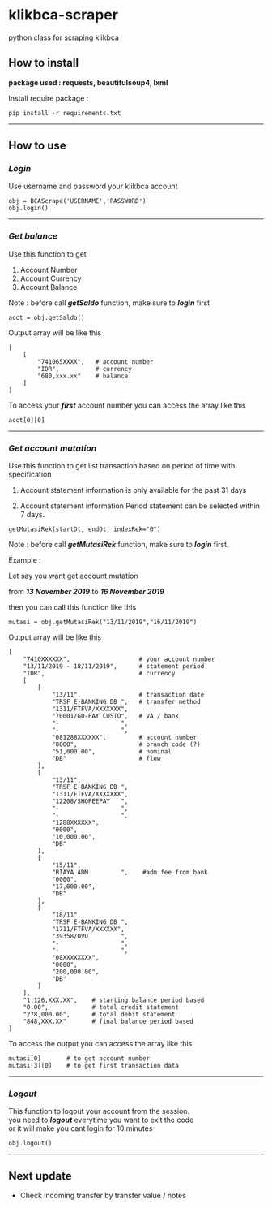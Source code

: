 # klikbca-scraper
python class for scraping klikbca

## How to install
**package used : requests, beautifulsoup4, lxml <br>**

Install require package :  

    pip install -r requirements.txt 

---
## How to use
### ***Login***
Use username and password your klikbca account

    obj = BCAScrape('USERNAME','PASSWORD')
    obj.login()
---
### ***Get balance***
Use this function to get
1. Account Number
2. Account Currency
3. Account Balance 

Note : before call ***getSaldo*** function, make sure to ***login*** first

    acct = obj.getSaldo() 

Output array will be like this

    [
        [
            "741065XXXX",   # account number
            "IDR",          # currency
            "680,xxx.xx"    # balance
        ]
    ]

To access your ***first*** account number you can access the array like this

    acct[0][0]

---
### ***Get account mutation***
Use this function to get list transaction based on period of time
with specification
1. Account statement information is only available for the past 31 days

2. Account statement information Period statement can be selected within 7 days.

`getMutasiRek(startDt, endDt, indexRek="0")`

Note : before call ***getMutasiRek*** function, make sure to ***login*** first.

Example : 

Let say you want get account mutation 

from ***13 November 2019*** to ***16 November 2019***

then you can call this function like this

    mutasi = obj.getMutasiRek("13/11/2019","16/11/2019") 

Output array will be like this

    [
        "7410XXXXXX",                   # your account number
        "13/11/2019 - 18/11/2019",      # statement period
        "IDR",                          # currency
        [
            [
                "13/11",                # transaction date
                "TRSF E-BANKING DB ",   # transfer method  
                "1311/FTFVA/XXXXXXX",   
                "70001/GO-PAY CUSTO",   # VA / bank 
                "-                 ",
                "-                 ",
                "081288XXXXXX",         # account number
                "0000",                 # branch code (?)
                "51,000.00",            # nominal
                "DB"                    # flow
            ],
            [
                "13/11",
                "TRSF E-BANKING DB ",
                "1311/FTFVA/XXXXXXX",
                "12208/SHOPEEPAY   ",
                "-                 ",
                "-                 ",
                "1288XXXXXX",
                "0000",
                "10,000.00",
                "DB"
            ],
            [
                "15/11",
                "BIAYA ADM         ",    #adm fee from bank
                "0000",
                "17,000.00",
                "DB"
            ],
            [
                "18/11",
                "TRSF E-BANKING DB ",
                "1711/FTFVA/XXXXXX",
                "39358/OVO         ",
                "-                 ",
                "-                 ",
                "08XXXXXXXX",
                "0000",
                "200,000.00",
                "DB"
            ]
        ],
        "1,126,XXX.XX",    # starting balance period based
        "0.00",            # total credit statement
        "278,000.00",      # total debit statement
        "848,XXX.XX"       # final balance period based
    ]
    
To access the output you can access the array like this

    mutasi[0]       # to get account number
    mutasi[3][0]    # to get first transaction data
---
### ***Logout***
This function to logout your account from the session.<br>
you need to ***logout*** everytime you want to exit the code<br>
or it will make you cant login for 10 minutes

    obj.logout()

---
## Next update
- Check incoming transfer by transfer value / notes